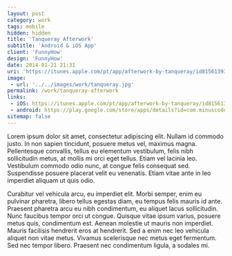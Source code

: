 ```yaml
---
layout: post
category: work
tags: mobile
hidden: hidden
title: 'Tanqueray Afterwork'
subtitle: 'Android & iOS App'
client: 'FunnyHow'
design: 'FunnyHow'
date: 2014-01-21 21:31
uri: 'https://itunes.apple.com/pt/app/afterwork-by-tanqueray/id815613935?mt=8'
image:
 - url: '../../images/work/tanqueray.jpg'
permalink: /work/tanqueray-afterwork
links:
 - iOS: https://itunes.apple.com/pt/app/afterwork-by-tanqueray/id815613935?mt=8
 - android: https://play.google.com/store/apps/details?id=com.minuscode.afterwork
sitemap: false
---
```


<p>Lorem ipsum dolor sit amet, consectetur adipiscing elit. Nullam id commodo justo. In non sapien tincidunt, posuere metus vel, maximus magna. Pellentesque convallis, tellus eu elementum vestibulum, felis nibh sollicitudin metus, at mollis mi orci eget tellus. Etiam vel lacinia leo. Vestibulum commodo odio nunc, at congue felis consequat sed. Suspendisse posuere placerat velit eu venenatis. Etiam vitae ante in leo imperdiet aliquam ut quis odio.</p>

<p>Curabitur vel vehicula arcu, eu imperdiet elit. Morbi semper, enim eu pulvinar pharetra, libero tellus egestas diam, eu tempus felis mauris id ante. Praesent pharetra arcu eu nibh condimentum, eu aliquet lacus sollicitudin. Nunc faucibus tempor orci ut congue. Quisque vitae ipsum varius, posuere metus quis, condimentum est. Aenean molestie ut mauris non imperdiet. Mauris facilisis hendrerit eros at hendrerit. Sed a enim nec leo vehicula aliquet non vitae metus. Vivamus scelerisque nec metus eget fermentum. Sed nec tempor libero. Praesent nec condimentum ligula, a sodales mi.</p>
